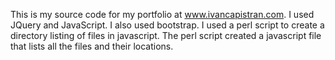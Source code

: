 This is my source code for my portfolio at www.ivancapistran.com.
I used JQuery and JavaScript. I also used bootstrap. 
I used a perl script to create a directory listing of files in javascript. 
The perl script created a javascript file that lists all the files and their locations.